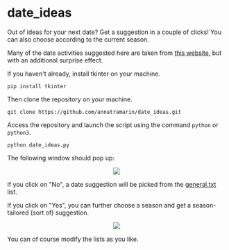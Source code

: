 # date_ideas
Out of ideas for your next date? Get a suggestion in a couple of clicks! You can also choose according to the current season.

Many of the date activities suggested here are taken from [this website](https://www.goodhousekeeping.com/life/relationships/a31405192/cute-romantic-date-ideas/), but with an additional surprise effect.

If you haven't already, install tkinter on your machine.

```
pip install tkinter
```

Then clone the repository on your machine.

```
git clone https://github.com/annatramarin/date_ideas.git
```

Access the repository and launch the script using the command `python` or `python3`.

```
python date_ideas.py
```


The following window should pop up:

<p align="center">
  <img src= "https://github.com/annatramarin/date_ideas/blob/main/window_1.PNG"/>
  </p>

If you click on "No", a date suggestion will be picked from the [general.txt](https://github.com/annatramarin/date_ideas/blob/main/general.txt) list.

If you click on "Yes", you can further choose a season and get a season-tailored (sort of) suggestion.

<p align="center">
  <img src= "https://github.com/annatramarin/date_ideas/blob/main/window_2.PNG"/>
  </p>

You can of course modify the lists as you like.

